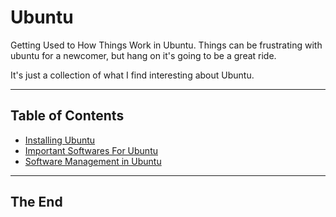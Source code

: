 # Ubuntu

Getting Used to How Things Work in Ubuntu. Things can be frustrating with ubuntu for a newcomer, but hang on it's going to be a great ride.

It's just a collection of what I find interesting about Ubuntu.

---

## Table of Contents

- [Installing Ubuntu](installing_ubuntu.md)
- [Important Softwares For Ubuntu](important_softwares_for_ubuntu.md)
- [Software Management in Ubuntu](software_management_in_ubuntu.md)

---

## The End
